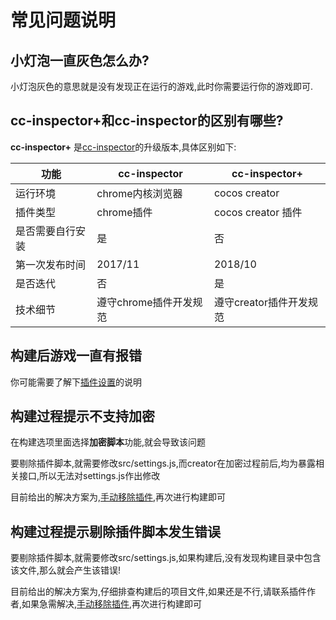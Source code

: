 # 常见问题说明

## 小灯泡一直灰色怎么办?   
小灯泡灰色的意思就是没有发现正在运行的游戏,此时你需要运行你的游戏即可.

## cc-inspector+和cc-inspector的区别有哪些?
**cc-inspector+** 是[cc-inspector](https://github.com/tidys/CocosCreatorPlugins/tree/master/CocosCreatorInspector)的升级版本,具体区别如下:

| 功能            |        cc-inspector  |   cc-inspector+       |
| --------        |     --------         | --------             |
| 运行环境         | chrome内核浏览器      |     cocos creator     |
| 插件类型         | chrome插件           |     cocos creator 插件 |
| 是否需要自行安装  | 是                   |     否                 |
| 第一次发布时间 | 2017/11   |     2018/10    |
| 是否迭代       | 否    |     是    |
| 技术细节      | 遵守chrome插件开发规范 |遵守creator插件开发规范|

## 构建后游戏一直有报错
你可能需要了解下[插件设置](set.md#插件是否参与构建)的说明

## 构建过程提示不支持加密
在构建选项里面选择**加密脚本**功能,就会导致该问题

要剔除插件脚本,就需要修改src/settings.js,而creator在加密过程前后,均为暴露相关接口,所以无法对settings.js作出修改

目前给出的解决方案为,[手动移除插件](../commonSense/index.md#如何移除插件),再次进行构建即可

## 构建过程提示剔除插件脚本发生错误
要剔除插件脚本,就需要修改src/settings.js,如果构建后,没有发现构建目录中包含该文件,那么就会产生该错误!

目前给出的解决方案为,仔细排查构建后的项目文件,如果还是不行,请联系插件作者,如果急需解决,[手动移除插件](../commonSense/index.md#如何移除插件),再次进行构建即可



